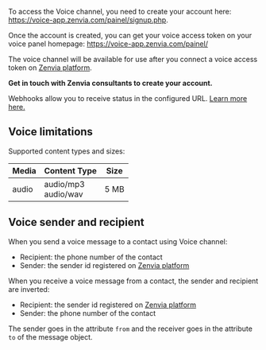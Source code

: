 To access the Voice channel, you need to create your account here:
https://voice-app.zenvia.com/painel/signup.php.

Once the account is created, you can get your voice access token on your voice panel homepage: https://voice-app.zenvia.com/painel/

The voice channel will be available for use after you connect a voice access token on [Zenvia platform](https://app.zenvia.com/home/credentials).

**Get in touch with Zenvia consultants to create your account.**

Webhooks allow you to receive status in the configured URL. [Learn more here.](#tag/Webhooks)


## Voice limitations

Supported content types and sizes:

| Media | Content Type | Size |
|---|---|---|
| audio | audio/mp3<br>audio/wav | 5&nbsp;MB |

## Voice sender and recipient

When you send a voice message to a contact using Voice channel:

* Recipient: the phone number of the contact
* Sender: the sender id registered on [Zenvia platform](https://app.zenvia.com/home/credentials)

When you receive a voice message from a contact, the sender and recipient are inverted:

* Recipient: the sender id registered on [Zenvia platform](https://app.zenvia.com/home/credentials)
* Sender: the phone number of the contact

The sender goes in the attribute `from` and the receiver goes in the attribute `to` of the message object.
